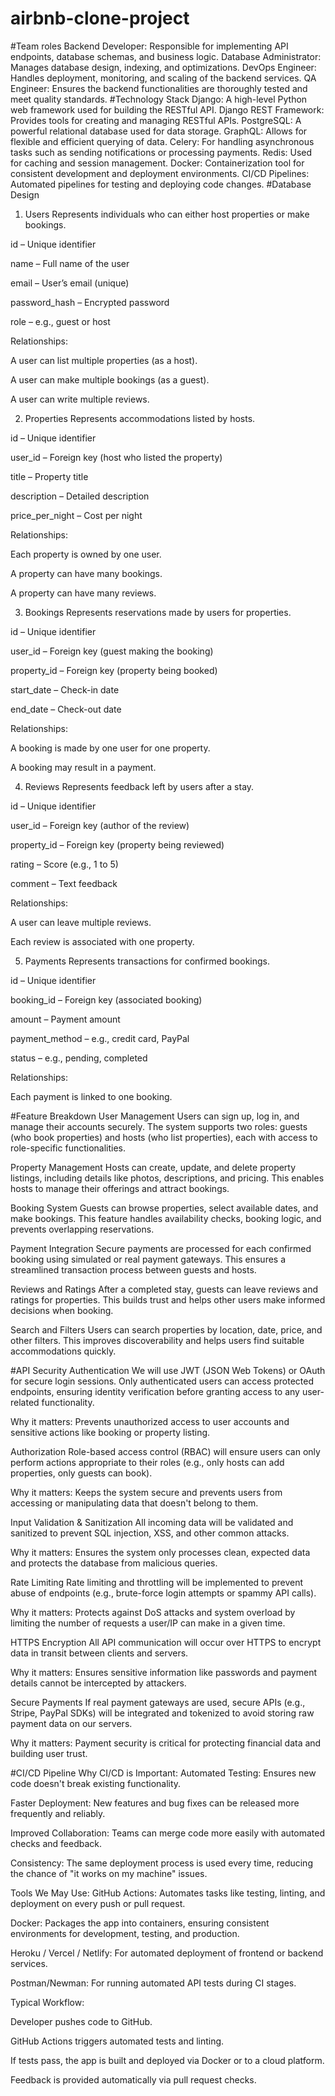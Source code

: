 # airbnb-clone-project
#Team roles
Backend Developer: Responsible for implementing API endpoints, database schemas, and business logic.
Database Administrator: Manages database design, indexing, and optimizations.
DevOps Engineer: Handles deployment, monitoring, and scaling of the backend services.
QA Engineer: Ensures the backend functionalities are thoroughly tested and meet quality standards.
#Technology Stack
Django: A high-level Python web framework used for building the RESTful API.
Django REST Framework: Provides tools for creating and managing RESTful APIs.
PostgreSQL: A powerful relational database used for data storage.
GraphQL: Allows for flexible and efficient querying of data.
Celery: For handling asynchronous tasks such as sending notifications or processing payments.
Redis: Used for caching and session management.
Docker: Containerization tool for consistent development and deployment environments.
CI/CD Pipelines: Automated pipelines for testing and deploying code changes.
#Database Design
1. Users
Represents individuals who can either host properties or make bookings.

id – Unique identifier

name – Full name of the user

email – User’s email (unique)

password_hash – Encrypted password

role – e.g., guest or host

 Relationships:

A user can list multiple properties (as a host).

A user can make multiple bookings (as a guest).

A user can write multiple reviews.

2. Properties
Represents accommodations listed by hosts.

id – Unique identifier

user_id – Foreign key (host who listed the property)

title – Property title

description – Detailed description

price_per_night – Cost per night

 Relationships:

Each property is owned by one user.

A property can have many bookings.

A property can have many reviews.

3. Bookings
Represents reservations made by users for properties.

id – Unique identifier

user_id – Foreign key (guest making the booking)

property_id – Foreign key (property being booked)

start_date – Check-in date

end_date – Check-out date

 Relationships:

A booking is made by one user for one property.

A booking may result in a payment.

4. Reviews
Represents feedback left by users after a stay.

id – Unique identifier

user_id – Foreign key (author of the review)

property_id – Foreign key (property being reviewed)

rating – Score (e.g., 1 to 5)

comment – Text feedback

 Relationships:

A user can leave multiple reviews.

Each review is associated with one property.

5. Payments
Represents transactions for confirmed bookings.

id – Unique identifier

booking_id – Foreign key (associated booking)

amount – Payment amount

payment_method – e.g., credit card, PayPal

status – e.g., pending, completed

 Relationships:

Each payment is linked to one booking.

#Feature Breakdown
 User Management
Users can sign up, log in, and manage their accounts securely. The system supports two roles: guests (who book properties) and hosts (who list properties), each with access to role-specific functionalities.

 Property Management
Hosts can create, update, and delete property listings, including details like photos, descriptions, and pricing. This enables hosts to manage their offerings and attract bookings.

 Booking System
Guests can browse properties, select available dates, and make bookings. This feature handles availability checks, booking logic, and prevents overlapping reservations.

 Payment Integration
Secure payments are processed for each confirmed booking using simulated or real payment gateways. This ensures a streamlined transaction process between guests and hosts.

 Reviews and Ratings
After a completed stay, guests can leave reviews and ratings for properties. This builds trust and helps other users make informed decisions when booking.

 Search and Filters
Users can search properties by location, date, price, and other filters. This improves discoverability and helps users find suitable accommodations quickly.

#API Security
 Authentication
We will use JWT (JSON Web Tokens) or OAuth for secure login sessions. Only authenticated users can access protected endpoints, ensuring identity verification before granting access to any user-related functionality.

 Why it matters: Prevents unauthorized access to user accounts and sensitive actions like booking or property listing.

 Authorization
Role-based access control (RBAC) will ensure users can only perform actions appropriate to their roles (e.g., only hosts can add properties, only guests can book).

 Why it matters: Keeps the system secure and prevents users from accessing or manipulating data that doesn't belong to them.

 Input Validation & Sanitization
All incoming data will be validated and sanitized to prevent SQL injection, XSS, and other common attacks.

 Why it matters: Ensures the system only processes clean, expected data and protects the database from malicious queries.

 Rate Limiting
Rate limiting and throttling will be implemented to prevent abuse of endpoints (e.g., brute-force login attempts or spammy API calls).

 Why it matters: Protects against DoS attacks and system overload by limiting the number of requests a user/IP can make in a given time.

 HTTPS Encryption
All API communication will occur over HTTPS to encrypt data in transit between clients and servers.

 Why it matters: Ensures sensitive information like passwords and payment details cannot be intercepted by attackers.

 Secure Payments
If real payment gateways are used, secure APIs (e.g., Stripe, PayPal SDKs) will be integrated and tokenized to avoid storing raw payment data on our servers.

 Why it matters: Payment security is critical for protecting financial data and building user trust.

#CI/CD Pipeline
 Why CI/CD is Important:
Automated Testing: Ensures new code doesn't break existing functionality.

Faster Deployment: New features and bug fixes can be released more frequently and reliably.

Improved Collaboration: Teams can merge code more easily with automated checks and feedback.

Consistency: The same deployment process is used every time, reducing the chance of "it works on my machine" issues.

 Tools We May Use:
GitHub Actions: Automates tasks like testing, linting, and deployment on every push or pull request.

Docker: Packages the app into containers, ensuring consistent environments for development, testing, and production.

Heroku / Vercel / Netlify: For automated deployment of frontend or backend services.

Postman/Newman: For running automated API tests during CI stages.

 Typical Workflow:

Developer pushes code to GitHub.

GitHub Actions triggers automated tests and linting.

If tests pass, the app is built and deployed via Docker or to a cloud platform.

Feedback is provided automatically via pull request checks.
